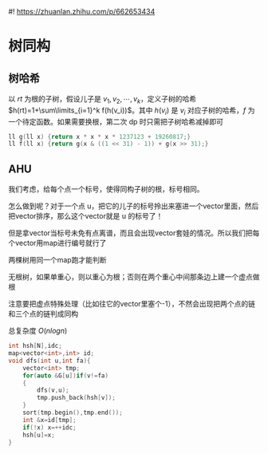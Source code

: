 #! https://zhuanlan.zhihu.com/p/662653434
# 树同构
## 树哈希
以 $rt$ 为根的子树，假设儿子是 $v_1, v_2, \cdots, v_k$，定义子树的哈希 $h(rt)=1+\sum\limits_{i=1}^k f(h(v_i))$。其中 $h(v_i)$ 是 $v_i$ 对应子树的哈希，$f$ 为一个待定函数。如果需要换根，第二次 dp 时只需把子树哈希减掉即可
```cpp
ll g(ll x) {return x * x * x * 1237123 + 19260817;}
ll f(ll x) {return g(x & ((1 << 31) - 1)) + g(x >> 31);}
```
## AHU
我们考虑，给每个点一个标号，使得同构子树的根，标号相同。

怎么做到呢？对于一个点 u，把它的儿子的标号拎出来塞进一个vector里面，然后把vector排序，那么这个vector就是 u 的标号了！

但是拿vector当标号未免有点离谱，而且会出现vector套娃的情况。所以我们把每个vector用map进行编号就行了

两棵树用同一个map跑才能判断

无根树，如果单重心，则以重心为根；否则在两个重心中间那条边上建一个虚点做根

注意要把虚点特殊处理（比如往它的vector里塞个-1），不然会出现把两个点的链和三个点的链判成同构

总复杂度 $O(nlog n)$
```cpp
int hsh[N],idc;
map<vector<int>,int> id;
void dfs(int u,int fa){
    vector<int> tmp;
    for(auto &G[u])if(v!=fa)
    {
        dfs(v,u);
        tmp.push_back(hsh[v]);
    }
    sort(tmp.begin(),tmp.end());
    int &x=id[tmp];
    if(!x) x=++idc;
    hsh[u]=x;
}
```
